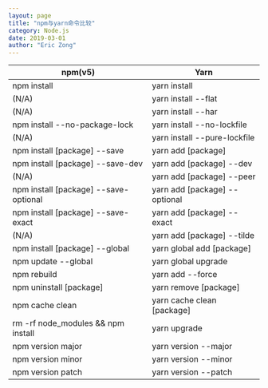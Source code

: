 ```yaml
---
layout: page
title: "npm与yarn命令比较"
category: Node.js
date: 2019-03-01
author: "Eric Zong"
---
```


| npm(v5)                               | Yarn                          |
| ------------------------------------- | ----------------------------- |
| npm install                           | yarn install                  |
| (N/A)                                 | yarn install --flat           |
| (N/A)                                 | yarn install --har            |
| npm install --no-package-lock         | yarn install --no-lockfile    |
| (N/A)                                 | yarn install --pure-lockfile  |
| npm install [package] --save          | yarn add [package]            |
| npm install [package] --save-dev      | yarn add [package] --dev      |
| (N/A)                                 | yarn add [package] --peer     |
| npm install [package] --save-optional | yarn add [package] --optional |
| npm install [package] --save-exact    | yarn add [package] --exact    |
| (N/A)                                 | yarn add [package] --tilde    |
| npm install [package] --global        | yarn global add [package]     |
| npm update --global                   | yarn global upgrade           |
| npm rebuild                           | yarn add --force              |
| npm uninstall [package]               | yarn remove [package]         |
| npm cache clean                       | yarn cache clean [package]    |
| rm -rf node_modules && npm install    | yarn upgrade                  |
| npm version major                     | yarn version --major          |
| npm version minor                     | yarn version --minor          |
| npm version patch                     | yarn version --patch          |


